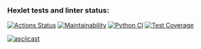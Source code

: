 ### Hexlet tests and linter status:
[![Actions Status](https://github.com/kukhmax/python-project-lvl2/workflows/hexlet-check/badge.svg)](https://github.com/kukhmax/python-project-lvl2/actions)
[![Maintainability](https://api.codeclimate.com/v1/badges/f63834451780ddda7578/maintainability)](https://codeclimate.com/github/kukhmax/python-project-lvl2/maintainability)
[![Python CI](https://github.com/kukhmax/python-project-lvl2/actions/workflows/python-check.yml/badge.svg)](https://github.com/kukhmax/python-project-lvl2/actions/workflows/python-check.yml)
[![Test Coverage](https://api.codeclimate.com/v1/badges/f63834451780ddda7578/test_coverage)](https://codeclimate.com/github/kukhmax/python-project-lvl2/test_coverage)

[![asciicast](https://asciinema.org/a/434848.svg)](https://asciinema.org/a/434848)
